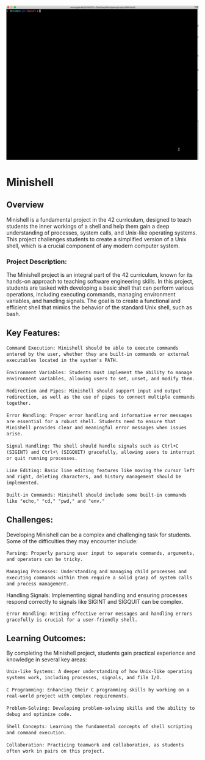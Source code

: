 ![](.extra/screen_minishell.gif)

<h1><b></b>Minishell</b></h1>

<h2>Overview</h2>
Minishell is a fundamental project in the 42 curriculum, designed to teach students the inner workings of a shell and help them gain a deep understanding of processes, system calls, and Unix-like operating systems. This project challenges students to create a simplified version of a Unix shell, which is a crucial component of any modern computer system.

<h3>Project Description:</h3>
The Minishell project is an integral part of the 42 curriculum, known for its hands-on approach to teaching software engineering skills. In this project, students are tasked with developing a basic shell that can perform various operations, including executing commands, managing environment variables, and handling signals. The goal is to create a functional and efficient shell that mimics the behavior of the standard Unix shell, such as bash.

<h2>Key Features:</h2>

    Command Execution: Minishell should be able to execute commands entered by the user, whether they are built-in commands or external executables located in the system's PATH.

    Environment Variables: Students must implement the ability to manage environment variables, allowing users to set, unset, and modify them.

    Redirection and Pipes: Minishell should support input and output redirection, as well as the use of pipes to connect multiple commands together.

    Error Handling: Proper error handling and informative error messages are essential for a robust shell. Students need to ensure that Minishell provides clear and meaningful error messages when issues arise.

    Signal Handling: The shell should handle signals such as Ctrl+C (SIGINT) and Ctrl+\ (SIGQUIT) gracefully, allowing users to interrupt or quit running processes.

    Line Editing: Basic line editing features like moving the cursor left and right, deleting characters, and history management should be implemented.

    Built-in Commands: Minishell should include some built-in commands like "echo," "cd," "pwd," and "env."

<h2>Challenges:</h2>
Developing Minishell can be a complex and challenging task for students. Some of the difficulties they may encounter include:

    Parsing: Properly parsing user input to separate commands, arguments, and operators can be tricky.

    Managing Processes: Understanding and managing child processes and executing commands within them require a solid grasp of system calls and process management.
  Handling Signals: Implementing signal handling and ensuring processes respond correctly to signals like SIGINT and SIGQUIT can be complex.

    Error Handling: Writing effective error messages and handling errors gracefully is crucial for a user-friendly shell.

<h2>Learning Outcomes:</h2>
By completing the Minishell project, students gain practical experience and knowledge in several key areas:

    Unix-like Systems: A deeper understanding of how Unix-like operating systems work, including processes, signals, and file I/O.

    C Programming: Enhancing their C programming skills by working on a real-world project with complex requirements.

    Problem-Solving: Developing problem-solving skills and the ability to debug and optimize code.

    Shell Concepts: Learning the fundamental concepts of shell scripting and command execution.

    Collaboration: Practicing teamwork and collaboration, as students often work in pairs on this project.
